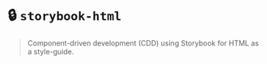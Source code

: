 # 🔒 `storybook-html`

> Component-driven development (CDD) using Storybook for HTML as a style-guide.
